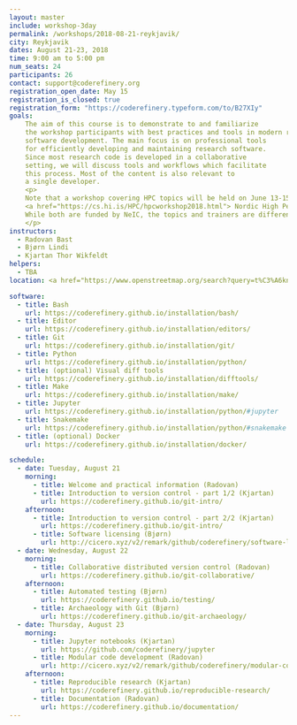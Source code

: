 ```yaml
---
layout: master
include: workshop-3day
permalink: /workshops/2018-08-21-reykjavik/
city: Reykjavik
dates: August 21-23, 2018
time: 9:00 am to 5:00 pm
num_seats: 24
participants: 26
contact: support@coderefinery.org
registration_open_date: May 15
registration_is_closed: true
registration_form: "https://coderefinery.typeform.com/to/B27XIy"
goals:
    The aim of this course is to demonstrate to and familiarize
    the workshop participants with best practices and tools in modern research
    software development. The main focus is on professional tools
    for efficiently developing and maintaining research software.
    Since most research code is developed in a collaborative
    setting, we will discuss tools and workflows which facilitate
    this process. Most of the content is also relevant to
    a single developer.
    <p>
    Note that a workshop covering HPC topics will be held on June 13-15, see
    <a href="https://cs.hi.is/HPC/hpcworkshop2018.html"> Nordic High Performance Computing & Applications Workshop</a>.
    While both are funded by NeIC, the topics and trainers are different.
    </p>
instructors:
  - Radovan Bast
  - Bjørn Lindi
  - Kjartan Thor Wikfeldt
helpers:
  - TBA
location: <a href="https://www.openstreetmap.org/search?query=t%C3%A6knigar%C3%B0ur#map=19/64.13951/-21.95521"> Tæknigarður, room 227 (2nd floor)</a>, University of Iceland.

software:
  - title: Bash
    url: https://coderefinery.github.io/installation/bash/
  - title: Editor
    url: https://coderefinery.github.io/installation/editors/
  - title: Git
    url: https://coderefinery.github.io/installation/git/
  - title: Python
    url: https://coderefinery.github.io/installation/python/
  - title: (optional) Visual diff tools
    url: https://coderefinery.github.io/installation/difftools/
  - title: Make
    url: https://coderefinery.github.io/installation/make/
  - title: Jupyter
    url: https://coderefinery.github.io/installation/python/#jupyter
  - title: Snakemake
    url: https://coderefinery.github.io/installation/python/#snakemake
  - title: (optional) Docker
    url: https://coderefinery.github.io/installation/docker/

schedule:
  - date: Tuesday, August 21
    morning:
      - title: Welcome and practical information (Radovan)
      - title: Introduction to version control - part 1/2 (Kjartan)
        url: https://coderefinery.github.io/git-intro/
    afternoon:
      - title: Introduction to version control - part 2/2 (Kjartan)
        url: https://coderefinery.github.io/git-intro/
      - title: Software licensing (Bjørn)
        url: http://cicero.xyz/v2/remark/github/coderefinery/software-licensing/master/talk.md/
  - date: Wednesday, August 22
    morning:
      - title: Collaborative distributed version control (Radovan)
        url: https://coderefinery.github.io/git-collaborative/
    afternoon:
      - title: Automated testing (Bjørn)
        url: https://coderefinery.github.io/testing/
      - title: Archaeology with Git (Bjørn)
        url: https://coderefinery.github.io/git-archaeology/
  - date: Thursday, August 23
    morning:
      - title: Jupyter notebooks (Kjartan)
        url: https://github.com/coderefinery/jupyter
      - title: Modular code development (Radovan)
        url: http://cicero.xyz/v2/remark/github/coderefinery/modular-code-development/master/talk.md/
    afternoon:
      - title: Reproducible research (Kjartan)
        url: https://coderefinery.github.io/reproducible-research/
      - title: Documentation (Radovan)
        url: https://coderefinery.github.io/documentation/
---
```

